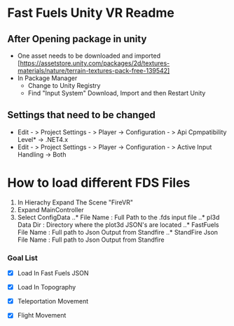 ﻿# Fast Fuels Unity VR Readme

## After Opening package in unity 
- One asset needs to be downloaded and imported [https://assetstore.unity.com/packages/2d/textures-materials/nature/terrain-textures-pack-free-139542]
- In Package Manager 
	- Change to Unity Registry 
	- Find "Input System" Download, Import and then Restart Unity
## Settings that need to be changed
- Edit - > Project Settings - > Player -> Configuration  - > Api Cpmpatibility Level* -> .NET4.x
- Edit - > Project Settings - > Player -> Configuration  - > Active Input Handling -> Both

# How to load different FDS Files
1. In Hierachy Expand The Scene "FireVR"
1. Expand MainController
1. Select ConfigData
..* File Name : Full Path to the .fds input file
..* pl3d Data Dir : Directory where the plot3d JSON's are located
..* FastFuels File Name : Full path to Json Output from Standfire
..* StandFire Json File Name : Full path to Json Output from Standfire  


### Goal List

- [x] Load In Fast Fuels JSON
- [x] Load In Topography
- [x] Teleportation Movement
- [x] Flight Movement 



